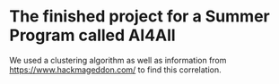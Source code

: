 # The finished project for a Summer Program called AI4All
We used a clustering algorithm as well as information from https://www.hackmageddon.com/ to find this correlation.
